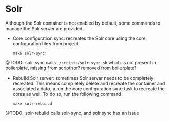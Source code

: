 # Solr

Although the Solr container is not enabled by default, some commands to manage the Solr server are provided.

  - Core configuration sync: recreates the Solr core using the core configuration files from project.

    ```
    make solr-sync:
    ```

@TODO: solr-sync calls `./scripts/solr-sync.sh` which is not present in boilerplate, missing from scripthor? removed from boilerplate?

 -  Rebuild Solr server: sometimes Solr server needs to be completely recreated. This means completely delete and recreate the container and associated a data, a run the core configuration sync task to recreate the cores as well. To do so, run the following command:

    ```
    make solr-rebuild
    ```

@TODO: solr-rebuild calls solr-sync, and solr.sync has an issue
